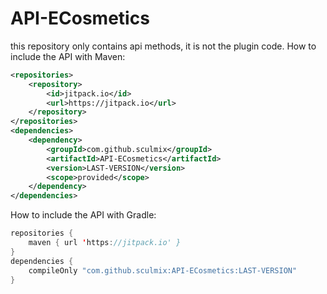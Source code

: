 # API-ECosmetics
this repository only contains api methods, it is not the plugin code.
How to include the API with Maven:

```xml
<repositories>
    <repository>
        <id>jitpack.io</id>
        <url>https://jitpack.io</url>
    </repository>
</repositories>
<dependencies>
    <dependency>
        <groupId>com.github.sculmix</groupId>
        <artifactId>API-ECosmetics</artifactId>
        <version>LAST-VERSION</version>
        <scope>provided</scope>
    </dependency>
</dependencies>
```

How to include the API with Gradle:

```kotlin
repositories {
    maven { url 'https://jitpack.io' }
}
dependencies {
    compileOnly "com.github.sculmix:API-ECosmetics:LAST-VERSION"
}
```